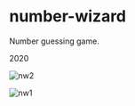 # number-wizard

Number guessing game.

2020


![nw2](https://user-images.githubusercontent.com/68067749/108362966-7350a500-7205-11eb-8451-589952f1abaf.png)

![nw1](https://user-images.githubusercontent.com/68067749/108363027-83688480-7205-11eb-8798-bd96bba1e079.png)
